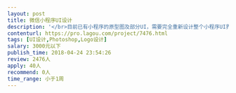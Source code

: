 ```yaml
---                
layout: post       
title: 微信小程序UI设计           
description: '</br>目前已有小程序的原型图及部分UI，需要完全重新设计整个小程序UI界面，包括一个简单的LOGO</br>页面不多，主题页面十个左右，大部分都是重复的</br>希望有能力的个人来完成</br>'     
contenturl: https://pro.lagou.com/project/7476.html      
tags: [UI设计,Photoshop,Logo设计]            
salary: 3000元以下          
publish_time: 2018-04-24 23:54:26         
review: 2476人                   
apply: 40人                   
recommend: 0人                   
time_range: 小于1周              
---                 
```

